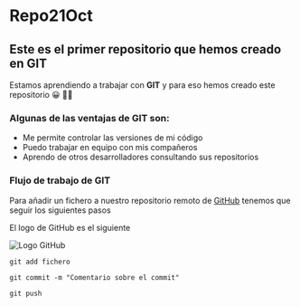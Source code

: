 # Repo21Oct
## Este es el primer repositorio que hemos creado en GIT

Estamos aprendiendo a trabajar con **GIT** y para eso hemos creado este repositorio :grinning: :man_student:

### Algunas de las ventajas de GIT son:

* Me permite controlar las versiones de mi código
* Puedo trabajar en equipo con mis compañeros
* Aprendo de otros desarrolladores consultando sus repositorios

### Flujo de trabajo de GIT
Para añadir un fichero a nuestro repositorio remoto de  [GitHub](https://www.github.com) tenemos que seguir los siguientes pasos

El logo de GitHub es el siguiente

![Logo GitHub](https://global-uploads.webflow.com/5f5a53e153805db840dae2db/6073fbf151fa4565d48572dc_GitHub_aprender-programaci%25C3%25B3n.jpeg)



```console
git add fichero
```

```console
git commit -m "Comentario sobre el commit"
```

```console
git push
```